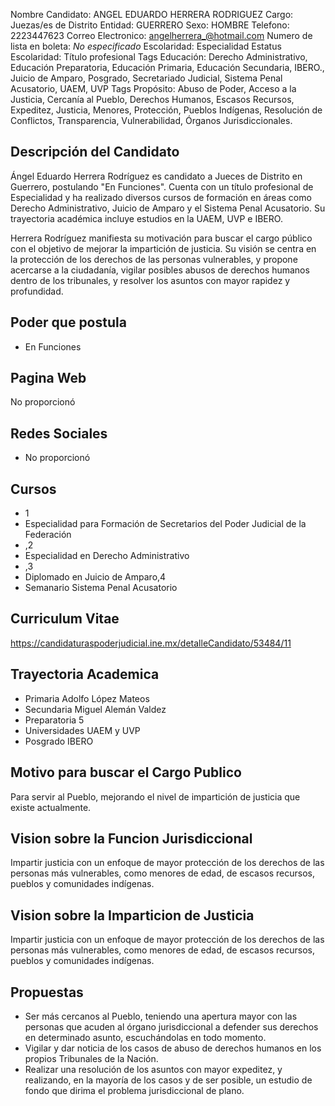 Nombre Candidato: ANGEL EDUARDO HERRERA RODRIGUEZ
Cargo: Juezas/es de Distrito
Entidad: GUERRERO
Sexo: HOMBRE
Telefono: 2223447623
Correo Electronico: angelherrera_@hotmail.com
Numero de lista en boleta: *No especificado*
Escolaridad: Especialidad
Estatus Escolaridad: Título profesional
Tags Educación: Derecho Administrativo, Educación Preparatoria, Educación Primaria, Educación Secundaria, IBERO., Juicio de Amparo, Posgrado, Secretariado Judicial, Sistema Penal Acusatorio, UAEM, UVP
Tags Propósito: Abuso de Poder, Acceso a la Justicia, Cercanía al Pueblo, Derechos Humanos, Escasos Recursos, Expeditez, Justicia, Menores, Protección, Pueblos Indígenas, Resolución de Conflictos, Transparencia, Vulnerabilidad, Órganos Jurisdiccionales.


## Descripción del Candidato 

Ángel Eduardo Herrera Rodríguez es candidato a Jueces de Distrito en Guerrero, postulando "En Funciones". Cuenta con un título profesional de Especialidad y ha realizado diversos cursos de formación en áreas como Derecho Administrativo, Juicio de Amparo y el Sistema Penal Acusatorio. Su trayectoria académica incluye estudios en la UAEM, UVP e IBERO.

Herrera Rodríguez manifiesta su motivación para buscar el cargo público con el objetivo de mejorar la impartición de justicia. Su visión se centra en la protección de los derechos de las personas vulnerables, y propone acercarse a la ciudadanía, vigilar posibles abusos de derechos humanos dentro de los tribunales, y resolver los asuntos con mayor rapidez y profundidad.


## Poder que postula

- En Funciones


## Pagina Web

No proporcionó


## Redes Sociales

- No proporcionó


## Cursos

- 1
- Especialidad para Formación de Secretarios del Poder Judicial de la Federación
- ,2
- Especialidad en Derecho Administrativo
- ,3
- Diplomado en Juicio de Amparo,4
- Semanario Sistema Penal Acusatorio


## Curriculum Vitae

https://candidaturaspoderjudicial.ine.mx/detalleCandidato/53484/11


## Trayectoria Academica

- Primaria Adolfo López Mateos
- Secundaria Miguel Alemán Valdez
- Preparatoria 5
- Universidades UAEM y UVP
- Posgrado IBERO


## Motivo para buscar el Cargo Publico

Para servir al Pueblo, mejorando el nivel de impartición de justicia que existe actualmente.


## Vision sobre la Funcion Jurisdiccional

Impartir justicia con un enfoque de mayor protección de los derechos de las personas más vulnerables, como menores de edad, de escasos recursos, pueblos y comunidades indígenas.


## Vision sobre la Imparticion de Justicia

Impartir justicia con un enfoque de mayor protección de los derechos de las personas más vulnerables, como menores de edad, de escasos recursos, pueblos y comunidades indígenas.


## Propuestas

- Ser más cercanos al Pueblo, teniendo una apertura mayor con las personas que acuden al órgano jurisdiccional a defender sus derechos en determinado asunto, escuchándolas en todo momento.
- Vigilar y dar noticia de los casos de abuso de derechos humanos en los propios Tribunales de la Nación.
- Realizar una resolución de los asuntos con mayor expeditez, y realizando, en la mayoría de los casos y de ser posible, un estudio de fondo que dirima el problema jurisdiccional de plano.

